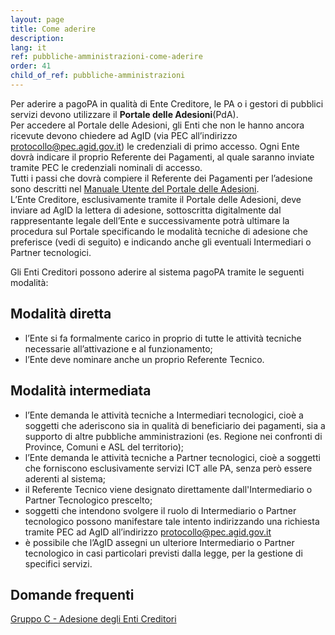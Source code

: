 ```yaml
---
layout: page
title: Come aderire
description: 
lang: it
ref: pubbliche-amministrazioni-come-aderire
order: 41
child_of_ref: pubbliche-amministrazioni
---
```


Per aderire a pagoPA in qualità di Ente Creditore, le PA o i gestori di pubblici servizi devono utilizzare il **Portale delle Adesioni**(PdA).  
Per accedere al Portale delle Adesioni, gli Enti che non le hanno ancora ricevute devono chiedere ad AgID (via PEC all’indirizzo [protocollo@pec.agid.gov.it](mailto:protocollo@pec.agid.gov.it)) le credenziali di primo accesso. Ogni Ente dovrà indicare il proprio Referente dei Pagamenti, al quale saranno inviate tramite PEC le credenziali nominali di accesso.  
Tutti i passi che dovrà compiere il Referente dei Pagamenti per l’adesione sono descritti nel [Manuale Utente del Portale delle Adesioni](https://github.com/italia/lg-pagopa-docs/blob/master/documentazione_tecnica_collegata/adesione/PdA_ManualeUtente_v2.2.4.pdf).  
L’Ente Creditore, esclusivamente tramite il Portale delle Adesioni, deve inviare ad AgID la lettera di adesione, sottoscritta digitalmente dal rappresentante legale dell’Ente e successivamente potrà ultimare la procedura sul Portale specificando le modalità tecniche di adesione che preferisce (vedi di seguito) e indicando anche gli eventuali Intermediari o Partner tecnologici.

Gli Enti Creditori possono aderire al sistema pagoPA tramite le seguenti modalità:
## Modalità diretta 
* l’Ente si fa formalmente carico in proprio di tutte le attività tecniche necessarie all’attivazione e al funzionamento;
* l’Ente deve nominare anche un proprio Referente Tecnico.

## Modalità intermediata
* l’Ente demanda le attività tecniche a Intermediari tecnologici, cioè a soggetti che aderiscono sia in qualità di beneficiario dei pagamenti, sia a supporto di altre pubbliche amministrazioni (es. Regione nei confronti di Province, Comuni e ASL del territorio);
* l’Ente demanda le attività tecniche a Partner tecnologici, cioè a soggetti che forniscono esclusivamente servizi ICT alle PA, senza però essere aderenti al sistema;
* il Referente Tecnico viene designato direttamente dall'Intermediario o Partner Tecnologico prescelto;
* soggetti che intendono svolgere il ruolo di Intermediario o Partner tecnologico possono manifestare tale intento indirizzando una richiesta tramite PEC ad AgID all’indirizzo [protocollo@pec.agid.gov.it](protocollo@pec.agid.gov.it)
* è possibile che l’AgID assegni un ulteriore Intermediario o Partner tecnologico in casi particolari previsti dalla legge, per la gestione di specifici servizi.  


## Domande frequenti 
[Gruppo C - Adesione degli Enti Creditori](https://docs.italia.it/italia/pagopa/pagopa-docs-faq/it/stabile/_docs/FAQ_sezioneC.html)


